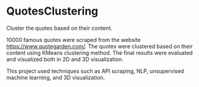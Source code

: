 # QuotesClustering
Cluster the quotes based on their content. 

10000 famous quotes were scraped from the website https://www.quotegarden.com/. The quotes were clustered based on their content using KMeans clustering method. The final results were evaluated and visualized both in 2D and 3D visualization.

This project used techniques such as API scraping, NLP, unsupervised machine learning, and 3D visualization.
